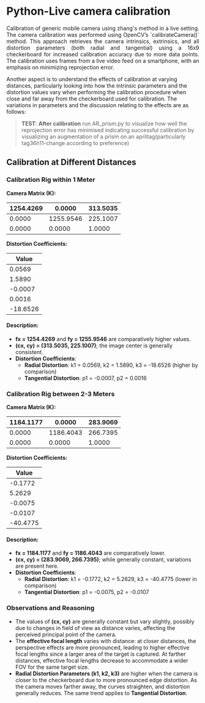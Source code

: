 # Python-Live camera calibration
<p style="text-align: justify;">
   Calibration of generic mobile camera using zhang's method in a live setting. The camera calibration was performed using OpenCV’s `calibrateCamera()` method. This approach retrieves the camera intrinsics, extrinsics, and all distortion parameters (both radial and tangential) using a 16x9 checkerboard for increased calibration accuracy due to more data points. The calibration uses frames from a live video feed on a smartphone, with an emphasis on minimizing reprojection error. 
</p> 
   Another aspect is to understand the effects of calibration at varying distances, particularly looking into how the intrinsic parameters and the distortion values vary when performing the calibration procedure when close and far away from the checkerboard used for calibration. The variations in parameters and the discussion relating to the effects are as follows:
   
> **TEST**: **After calibration** run AR_prism.py to visualize how well the reprojection error has minimised indicating successful calibration by visualizing an augmentation of a prism on an apriltag(particularly tag36h11-change according to preference)

## Calibration at Different Distances

### Calibration Rig within 1 Meter

**Camera Matrix (K):**

| 1254.4269 | 0.0000    | 313.5035 |
|-----------|-----------|----------|
| 0.0000    | 1255.9546 | 225.1007 |
| 0.0000    | 0.0000    | 1.0000   |

**Distortion Coefficients:**

| Value |
|-------|
| 0.0569 |
| 1.5890 |
| -0.0007 |
| 0.0016 |
| -18.6526 |

#### Description:
- **fx = 1254.4269** and **fy = 1255.9546** are comparatively higher values.
- **(cx, cy) = (313.5035, 225.1007)**; the image center is generally consistent.
- **Distortion Coefficients**:
  - **Radial Distortion**: k1 = 0.0569, k2 = 1.5890, k3 = -18.6526 (higher by comparison)
  - **Tangential Distortion**: p1 = -0.0007, p2 = 0.0016

### Calibration Rig between 2-3 Meters

**Camera Matrix (K):**

| 1184.1177 | 0.0000    | 283.9069 |
|-----------|-----------|----------|
| 0.0000    | 1186.4043 | 266.7395 |
| 0.0000    | 0.0000    | 1.0000   |

**Distortion Coefficients:**

| Value |
|-------|
| -0.1772 |
| 5.2629 |
| -0.0075 |
| -0.0107 |
| -40.4775 |

#### Description:
- **fx = 1184.1177** and **fy = 1186.4043** are comparatively lower.
- **(cx, cy) = (283.9069, 266.7395)**; while generally constant, variations are present here.
- **Distortion Coefficients**:
  - **Radial Distortion**: k1 = -0.1772, k2 = 5.2629, k3 = -40.4775 (lower in comparison)
  - **Tangential Distortion**: p1 = -0.0075, p2 = -0.0107

> 
### Observations and Reasoning

- The values of **(cx, cy)** are generally constant but vary slightly, possibly due to changes in field of view as distance varies, affecting the perceived principal point of the camera.
- The **effective focal length** varies with distance: at closer distances, the perspective effects are more pronounced, leading to higher effective focal lengths since a larger area of the target is captured. At farther distances, effective focal lengths decrease to accommodate a wider FOV for the same target size.
- **Radial Distortion Parameters (k1, k2, k3)** are higher when the camera is closer to the checkerboard due to more pronounced edge distortion. As the camera moves farther away, the curves straighten, and distortion generally reduces. The same trend applies to **Tangential Distortion**.
